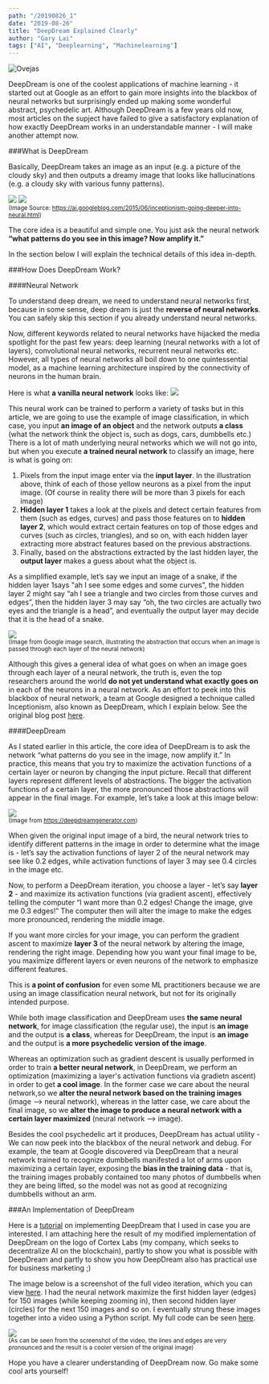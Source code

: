 ```yaml
---
path: "/20190826_1"
date: "2019-08-26"
title: "DeepDream Explained Clearly"
author: "Gary Lai"
tags: ["AI", "Deeplearning", "Machinelearning"]
---
```


<img src="/images/20190826_1/ovejas.png" alt="Ovejas"/>

DeepDream is one of the coolest applications of machine learning - it started out at Google as an effort to gain more insights into the blackbox of neural networks but surprisingly ended up making some wonderful abstract, psychedelic art. Although DeepDream is a few years old now, most articles on the supject have failed to give a satisfactory explanation of how exactly DeepDream works in an understandable manner - I will make another attempt now.

###What is DeepDream

Basically, DeepDream takes an image as an input (e.g. a picture of the cloudy sky) and then outputs a dreamy image that looks like hallucinations (e.g. a cloudy sky with various funny patterns).

![](/images/20190826_1/skyarrow.png)
![](/images/20190826_1/funny_animals.png)<br/>
<sup>(Image Source: https://ai.googleblog.com/2015/06/inceptionism-going-deeper-into-neural.html)</sup>

The core idea is a beautiful and simple one. You just ask the neural network **“what patterns do you see in this image? Now amplify it.”**

In the section below I will explain the technical details of this idea in-depth.

###How Does DeepDream Work?

####Neural Network

To understand deep dream, we need to understand neural networks first, because in some sense, deep dream is just the **reverse of neural networks**. You can safely skip this section if you already understand neural networks.

Now, different keywords related to neural networks have hijacked the media spotlight for the past few years: deep learning (neural networks with a lot of layers), convolutional neural networks, recurrent neural networks etc. However, all types of neural networks all boil down to one quintessential model, as a machine learning architecture inspired by the connectivity of neurons in the human brain.

Here is what **a vanilla neural network** looks like:
![](/images/20190826_1/neural.png)

This neural work can be trained to perform a variety of tasks but in this article, we are going to use the example of image classification, in which case, you input **an image of an object** and the network outputs **a class** (what the network think the object is, such as dogs, cars, dumbbells etc.)
There is a lot of math underlying neural networks which we will not go into, but when you execute **a trained neural network** to classify an image, here is what is going on:

1. Pixels from the input image enter via the **input layer**. In the illustration above, think of each of those yellow neurons as a pixel from the input image. (Of course in reality there will be more than 3 pixels for each image)
2. **Hidden layer 1** takes a look at the pixels and detect certain features from them (such as edges, curves) and pass those features on to **hidden layer 2**, which would extract certain features on top of those edges and curves (such as circles, triangles), and so on, with each hidden layer extracting more abstract features based on the previous abstractions.
3. Finally, based on the abstractions extracted by the last hidden layer, the **output layer** makes a guess about what the object is.

As a simplified example, let’s say we input an image of a snake, if the hidden layer 1says "ah I see some edges and some curves", the hidden layer 2 might say “ah I see a triangle and two circles from those curves and edges”, then the hidden layer 3 may say “oh, the two circles are actually two eyes and the triangle is a head”, and eventually the output layer may decide that it is the head of a snake.

![](/images/20190826_1/abstraction.jpg)<br/>
<sup>(Image from Google image search, illustrating the abstraction that occurs when an image is passed through each layer of the neural network)</sup>

Although this gives a general idea of what goes on when an image goes through each layer of a neural network, the truth is, even the top researchers around the world **do not yet understand what exactly goes on** in each of the neurons in a neural network. As an effort to peek into this blackbox of neural network, a team at Google designed a technique called Inceptionism, also known as DeepDream, which I explain below. See the original blog post <u>[here](https://ai.googleblog.com/2015/06/inceptionism-going-deeper-into-neural.html)</u>.

####DeepDream

As I stated earlier in this article, the core idea of DeepDream is to ask the network “what patterns do you see in the image, now amplify it.” In practice, this means that you try to maximize the activation functions of a certain layer or neuron by changing the input picture.
Recall that different layers represent different levels of abstractions. The bigger the activation functions of a certain layer, the more pronounced those abstractions will appear in the final image.
For example, let’s take a look at this image below:

![](/images/20190826_1/bird.jpg)<br />
<sup>(Image from https://deepdreamgenerator.com)</sup>

When given the original input image of a bird, the neural network tries to identify different patterns in the image in order to determine what the image is - let’s say the activation functions of layer 2 of the neural network may see like 0.2 edges, while activation functions of layer 3 may see 0.4 circles in the image etc.

Now, to perform a DeepDream iteration, you choose a layer - let’s say **layer 2** - and maximize its activation functions (via gradient ascent), effectively telling the computer “I want more than 0.2 edges! Change the image, give me 0.3 edges!” The computer then will alter the image to make the edges more pronounced, rendering the middle image.

If you want more circles for your image, you can perform the gradient ascent to maximize **layer 3** of the neural network by altering the image, rendering the right image.
Depending how you want your final image to be, you maximize different layers or even neurons of the network to emphasize different features.

This is **a point of confusion** for even some ML practitioners because we are using an image classification neural network, but not for its originally intended purpose.

While both image classification and DeepDream uses **the same neural network**, for image classification (the regular use), the input is **an image** and the output is **a class**, whereas for DeepDream, the input is **an image** and the output is **a more psychedelic version of the image**.

Whereas an optimization such as gradient descent is usually performed in order to train **a better neural network**, in DeepDream, we perform an optimization (maximizing a layer's activation functions via gradietn ascent) in order to get **a cool image**. In the former case we care about the neural network,so we **alter the neural network based on the training images** (image --> neural network), whereas in the latter case, we care about the final image, so we **alter the image to produce a neural network with a certain layer maximized** (neural network --> image).

Besides the cool psychedelic art it produces, DeepDream has actual utility - We can now peek into the blackbox of the neural network and debug. For example, the team at Google discovered via DeepDream that a neural network trained to recognize dumbbells manifested a lot of arms upon maximizing a certain layer, exposing the **bias in the training data** - that is, the training images probably contained too many photos of dumbbells when they are being lifted, so the model was not as good at recognizing dumbbells without an arm.

###An Implementation of DeepDream

Here is a <u>[tutorial](https://pythonprogramming.net/deep-dream-python-playing-neural-network-tensorflow/)</u> on implementing DeepDream that I used in case you are interested. I am attaching here the result of my modified implementation of DeepDream on the logo of Cortex Labs (my company, which seeks to decentralize AI on the blockchain), partly to show you what is possible with DeepDream and partly to show you how DeepDream also has practical use for business marketing ;)

The image below is a screenshot of the full video iteration, which you can view <u>[here](https://www.youtube.com/watch?v=sR8apqcw4uM)</u>. I had the neural network maximize the first hidden layer (edges) for 150 images (while keeping zooming in), then second hidden layer (circles) for the next 150 images and so on. I eventually strung these images together into a video using a Python script. My full code can be seen <u>[here](https://github.com/ghlai9665/deepdream)</u>.

![](/images/20190826_1/cortex.jpg)<br />
<sup>(As can be seen from the screenshot of the video, the lines and edges are very pronounced and the result is a cooler version of the original image)</sup>

Hope you have a clearer understanding of DeepDream now. Go make some cool arts yourself!
